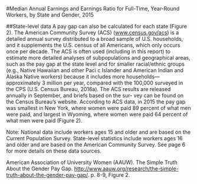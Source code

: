 #Median Annual Earnings and Earnings Ratio for Full-Time, Year-Round Workers, by State and Gender, 2015

##State-level data
A pay gap can also be calculated for each state (Figure 2). The American Community Survey (ACS) (www.census.gov/acs) is a detailed annual survey distributed to a broad sample of U.S. households, and it supplements the U.S. census of all Americans, which only occurs once per decade. The ACS is often used (including in this report) to estimate more detailed analyses of subpopulations and geographical areas, such as the pay gap at the state level and for smaller racial/ethnic groups (e.g., Native Hawaiian and other Paci c Islander and American Indian and Alaska Native workers) because it includes more households—approximately 3 million per year, compared with the 100,000 surveyed in the CPS (U.S. Census Bureau, 2016a). The ACS results are released annually in September, and briefs based on the sur- vey can be found on the Census Bureau’s website. According to ACS data, in 2015 the pay gap was smallest in New York, where women were paid 89 percent of what men were paid, and largest in Wyoming, where women were paid 64 percent of what men were paid (Figure 2).

Note: National data include workers ages 15 and older and are based on the Current Population Survey. State-level statistics include workers ages 16 and older and are based on the American Community Survey. See page 6 for more details on these data sources.

American Association of University Women (AAUW). The Simple Truth About the Gender Pay Gap. http://www.aauw.org/research/the-simple-truth-about-the-gender-pay-gap/. p. 8-9, Figure 2.
